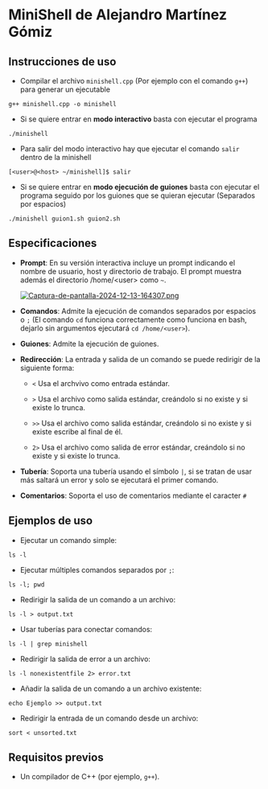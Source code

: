 # MiniShell de Alejandro Martínez Gómiz

## Instrucciones de uso
* Compilar el archivo `minishell.cpp` (Por ejemplo con el comando `g++`) para generar un ejecutable
```
g++ minishell.cpp -o minishell
```

* Si se quiere entrar en **modo interactivo** basta con ejecutar el programa
```
./minishell
```
* Para salir del modo interactivo hay que ejecutar el comando `salir` dentro de la minishell
```
[<user>@<host> ~/minishell]$ salir
```

* Si se quiere entrar en **modo ejecución de guiones** basta con ejecutar el programa seguido por los guiones que se quieran ejecutar (Separados por espacios)

```
./minishell guion1.sh guion2.sh
```

## Especificaciones
* **Prompt**: En su versión interactiva incluye un prompt indicando el nombre de usuario, host y directorio de trabajo. El prompt muestra además el directorio /home/\<user> como `~`.

  [![Captura-de-pantalla-2024-12-13-164307.png](https://i.postimg.cc/4x3K8hh7/Captura-de-pantalla-2024-12-13-164307.png)](https://postimg.cc/4mrNyyPs)

* **Comandos**: Admite la ejecución de comandos separados por espacios o `;` (El comando `cd` funciona correctamente como funciona en bash, dejarlo sin argumentos ejecutará `cd /home/<user>`).

* **Guiones**: Admite la ejecución de guiones.

* **Redirección**: La entrada y salida de un comando se puede redirigir de la siguiente forma:

    * `<` Usa el archvivo como entrada estándar.

    * `>` Usa el archivo como salida estándar, creándolo si no existe y si existe lo trunca.

    * `>>` Usa el archivo como salida estándar, creándolo si no existe y si existe escribe al final de él.

    * `2>` Usa el archivo como salida de error estándar, creándolo si no existe y si existe lo trunca.

* **Tubería**: Soporta una tubería usando el símbolo `|`, si se tratan de usar más saltará un error y solo se ejecutará el primer comando.

* **Comentarios**: Soporta el uso de comentarios mediante el caracter `#`

## Ejemplos de uso
* Ejecutar un comando simple:
```
ls -l
```
* Ejecutar múltiples comandos separados por `;`:
```
ls -l; pwd
```
* Redirigir la salida de un comando a un archivo:
```
ls -l > output.txt
```
* Usar tuberías para conectar comandos:
```
ls -l | grep minishell
```
* Redirigir la salida de error a un archivo:
```
ls -l nonexistentfile 2> error.txt
```
* Añadir la salida de un comando a un archivo existente:
```
echo Ejemplo >> output.txt
```
* Redirigir la entrada de un comando desde un archivo:
```
sort < unsorted.txt
```

## Requisitos previos
* Un compilador de C++ (por ejemplo, `g++`).

